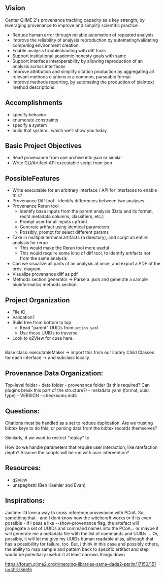 ## Vision
Center QIIME 2's provenance tracking capacity as a key strength, by leveraging provenance to improve and simplify scientific practice. 
- Reduce human error through reliable automation of repeated analysis
- Improve the reliability of analysis reproduction by automating/validating computing environment creation
- Enable analysis troubleshooting with diff tools
- Support institutional academic honesty goals with same
- Support interface interoperability by allowing reproduction of an analysis across interfaces
- Improve attribution and simplify citation production by aggregating all relevant methods citations in a common, parseable format
- Improve methods reporting, by automating the production of plaintext method descriptions.

## Accomplishments
- specify behavior
- enumerate constraints
- specify a system
- build that system.. which we'll show you today


## Basic Project Objectives
- Read provenance from one archive into json or similar
- Write CLI/Artifact API executable script from json

## PossibleFeatures
- Write executable for an arbitrary interface / API for interfaces to enable this?
- Provenance Diff tool - identify differences between two analyses
- Provenance Rerun tool
    - identify base inputs from the parent analysis (Data and its format, req'd metadata columns, classifiers, etc.)
    - Prompt user for all inputs upfront
    - Generate artifact using identical parameters
    - Possibly, prompt for select different params
- Take in multiple terminal artifacts (a directory), and script an entire analysis for rerun
    - This would make the Rerun tool more useful
    - This would require some kind of diff tool, to identify artifacts not from the same analysis
- Can we visualize all parts of an analysis at once, and export a PDF of the prov. diagram
- Visualize provenance diff as pdf
- Methods section generator -> Parse a .json and generate a sample bioinformatics methods section.

## Project Organization
- File IO
- Validation?
- Build tree from bottom to top
    - Read "parent" UUIDs from `action.yaml`
    - Use those UUIDs to traverse
- Look to q2View for cues here.


## 
Base class: executableMaker -> import this from our library
Child Classes for each Interface -> and subclass locally

## Provenance Data Organization: 
Top-level folder
    - data folder
    - provenance folder (Is this required? Can plugins break this part of the structure?)
    - metadata.yaml (format, uuid, type)
    - VERSION
    - checksums.md5


## Questions:

Citations must be handled as a set to reduce duplication. Are we trusting bibtex keys to do this, or parsing data from the bibtex records themselves?

Similarly, if we want to restrict "replay" to 

How do we handle parameters that require user interaction, like rarefaction depth? Assume the scripts will be run with user intervention?

## Resources: 
- q2view
- unspaghetti (Ben Kaehler and Evan)



## Inspirations: 
Justine: I’d love a way to cross reference provenance with PCoA. So, something
that - and I dont know how the witchcraft works or if its even possible - if I
pass a like --show-provenance flag, the artefact will propegate a set of UUIDs
and command names into the PCoA… or maybe it will generate me a metadata file
wtih the list of commands and UUIDs. …Or, possibly, it will let me give my
UUIDs human readable alias, although that has a possibillity for failure, too.
But, I think in this case and possibly others, the ability to map sample and
pattern back to specific artifact and step would be potentially useful. It at
least narrows things down

https://forum.qiime2.org/t/merging-libraries-same-dada2-perim/17150/15?u=chriskeefe
